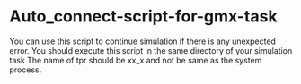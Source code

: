# Auto_connect-script-for-gmx-task
You can use this script to continue simulation if there is any unexpected error.
You should execute this script in the same directory of your simulation task
The name of tpr should be xx_x and not be same as the system process.
